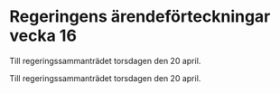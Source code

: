 # Regeringens ärendeförteckningar vecka 16

Till regeringssammanträdet torsdagen den 20 april.

Till regeringssammanträdet torsdagen den 20 april.
